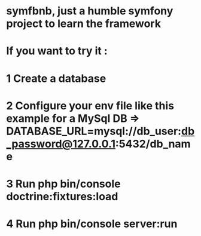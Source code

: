 # symfbnb, just a humble symfony project to learn the framework

# If you want to try it :

# 1 Create a database
# 2 Configure your env file like this example for a MySql DB => DATABASE_URL=mysql://db_user:db_password@127.0.0.1:5432/db_name 
# 3 Run php bin/console doctrine:fixtures:load
# 4 Run php bin/console server:run 
